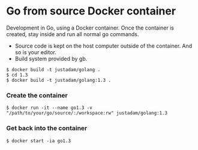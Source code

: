 Go from source Docker container
===============================

Development in Go, using a Docker container.  Once the container is created, stay inside and run all normal go commands.

* Source code is kept on the host computer outside of the container.  And so is your editor.
* Build system provided by gb. 

```
$ docker build -t justadam/golang .
$ cd 1.3
$ docker build -t justadam/golang:1.3 .
```

### Create the container

```
$ docker run -it --name go1.3 -v "/path/to/your/go/source/:/workspace:rw" justadam/golang:1.3
```

### Get back into the container

```
$ docker start -ia go1.3
```
